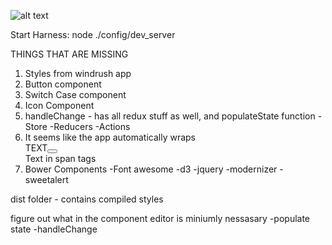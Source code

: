 ![alt text](https://github.com/cekane/plugin-enviornment/tree/master/src/ms-icon-310x310.png "Windrush")


Start Harness:
node ./config/dev_server


THINGS THAT ARE MISSING 
1. Styles from windrush app
2. Button component
3. Switch Case component
4. Icon Component
5. handleChange - has all redux stuff as well, and populateState function
	-Store
	-Reducers
	-Actions
6. It seems like the app automatically wraps <div>TEXT<Button do something/></div> Text in span tags
7. Bower Components
	-Font awesome
	-d3
	-jquery
	-modernizer
	-sweetalert

dist folder - contains compiled styles

figure out what in the component editor is miniumly nessasary
	-populate state
	-handleChange
	
